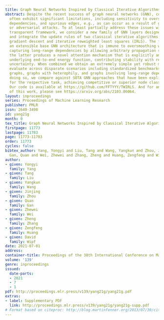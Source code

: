 ```yaml
---
title: Graph Neural Networks Inspired by Classical Iterative Algorithms
abstract: Despite the recent success of graph neural networks (GNN), common architectures
  often exhibit significant limitations, including sensitivity to oversmoothing, long-range
  dependencies, and spurious edges, e.g., as can occur as a result of graph heterophily
  or adversarial attacks. To at least partially address these issues within a simple
  transparent framework, we consider a new family of GNN layers designed to mimic
  and integrate the update rules of two classical iterative algorithms, namely, proximal
  gradient descent and iterative reweighted least squares (IRLS). The former defines
  an extensible base GNN architecture that is immune to oversmoothing while nonetheless
  capturing long-range dependencies by allowing arbitrary propagation steps. In contrast,
  the latter produces a novel attention mechanism that is explicitly anchored to an
  underlying end-to-end energy function, contributing stability with respect to edge
  uncertainty. When combined we obtain an extremely simple yet robust model that we
  evaluate across disparate scenarios including standardized benchmarks, adversarially-perturbated
  graphs, graphs with heterophily, and graphs involving long-range dependencies. In
  doing so, we compare against SOTA GNN approaches that have been explicitly designed
  for the respective task, achieving competitive or superior node classification accuracy.
  Our code is available at https://github.com/FFTYYY/TWIRLS. And for an extended version
  of this work, please see https://arxiv.org/abs/2103.06064.
layout: inproceedings
series: Proceedings of Machine Learning Research
publisher: PMLR
issn: 2640-3498
id: yang21g
month: 0
tex_title: Graph Neural Networks Inspired by Classical Iterative Algorithms
firstpage: 11773
lastpage: 11783
page: 11773-11783
order: 11773
cycles: false
bibtex_author: Yang, Yongyi and Liu, Tang and Wang, Yangkun and Zhou, Jinjing and
  Gan, Quan and Wei, Zhewei and Zhang, Zheng and Huang, Zengfeng and Wipf, David
author:
- given: Yongyi
  family: Yang
- given: Tang
  family: Liu
- given: Yangkun
  family: Wang
- given: Jinjing
  family: Zhou
- given: Quan
  family: Gan
- given: Zhewei
  family: Wei
- given: Zheng
  family: Zhang
- given: Zengfeng
  family: Huang
- given: David
  family: Wipf
date: 2021-07-01
address:
container-title: Proceedings of the 38th International Conference on Machine Learning
volume: '139'
genre: inproceedings
issued:
  date-parts:
  - 2021
  - 7
  - 1
pdf: http://proceedings.mlr.press/v139/yang21g/yang21g.pdf
extras:
- label: Supplementary PDF
  link: http://proceedings.mlr.press/v139/yang21g/yang21g-supp.pdf
# Format based on citeproc: http://blog.martinfenner.org/2013/07/30/citeproc-yaml-for-bibliographies/
---
```

